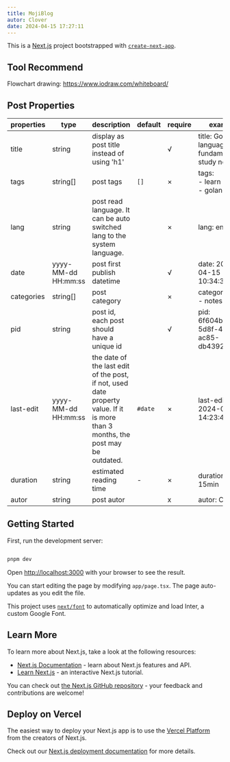 ```yaml
---
title: MojiBlog
autor: Clover
date: 2024-04-15 17:27:11
---
```

This is a [Next.js](https://nextjs.org/) project bootstrapped with [`create-next-app`](https://github.com/vercel/next.js/tree/canary/packages/create-next-app).

## Tool Recommend

Flowchart drawing: <https://www.iodraw.com/whiteboard/>

## Post Properties

| properties | type                | description                                                                                                                     | default | require | example                                         |
| ---------- | ------------------- | ------------------------------------------------------------------------------------------------------------------------------- | ------- | ------- | ----------------------------------------------- |
| title      | string              | display as post title instead of using 'h1'                                                                                     |         | √       | title: Golang language fundamentals study notes |
| tags       | string\[\]          | post tags                                                                                                                       | `[]`    | ×       | tags:<br>  - learn<br>  - golang                |
| lang       | string              | post read language. It can be auto switched lang to the system language.                                                        |         | ×       | lang: en                                        |
| date       | yyyy-MM-dd HH:mm:ss | post first publish datetime                                                                                                     |         | √       | date: 2024-04-15 10:34:30                       |
| categories | string\[\]          | post category                                                                                                                   |         | ×       | categories:<br>  - notes                        |
| pid        | string              | post id, each post should have a unique id                                                                                      |         | √       | pid: 6f604b36-5d8f-4227-ac85-db43927cf53b       |
| last-edit  | yyyy-MM-dd HH:mm:ss | the date of the last edit of the post, if not, used date property value. If it is more than 3 months, the post may be outdated. | `#date` | ×       | last-edit: 2024-09-15 14:23:49                  |
| duration   | string              | estimated reading time                                                                                                          | -       | ×       | duration: 15min                                 |
| autor      | string              | post autor                                                                                                                      |         | x       | autor: Clover                                   |

## Getting Started

First, run the development server:

```bash

pnpm dev

```

Open [http://localhost:3000](http://localhost:3000) with your browser to see the result.

You can start editing the page by modifying `app/page.tsx`. The page auto-updates as you edit the file.

This project uses [`next/font`](https://nextjs.org/docs/basic-features/font-optimization) to automatically optimize and load Inter, a custom Google Font.

## Learn More

To learn more about Next.js, take a look at the following resources:

- [Next.js Documentation](https://nextjs.org/docs) - learn about Next.js features and API.
- [Learn Next.js](https://nextjs.org/learn) - an interactive Next.js tutorial.

You can check out [the Next.js GitHub repository](https://github.com/vercel/next.js/) - your feedback and contributions are welcome!

## Deploy on Vercel

The easiest way to deploy your Next.js app is to use the [Vercel Platform](https://vercel.com/new?utm_medium=default-template&filter=next.js&utm_source=create-next-app&utm_campaign=create-next-app-readme) from the creators of Next.js.

Check out our [Next.js deployment documentation](https://nextjs.org/docs/deployment) for more details.
